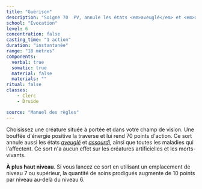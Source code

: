 ```yaml
---
title: "Guérison"
description: "Soigne 70  PV, annule les états <em>aveuglé</em> et <em>assourdi</em> et guérit les maladies."
school: "Évocation"
level: 6
concentration: false
casting_time: "1 action"
duration: "instantanée"
range: "18 mètres"
components:
  verbal: true
  somatic: true
  material: false
  materials: ""
ritual: false
classes:
    - Clerc
    - Druide

source: "Manuel des règles"
---
```

Choisissez une créature située à portée et dans votre champ de vision. Une bouffée d'énergie positive la traverse et lui rend 70 points d'action. Ce sort annule aussi les états [_aveuglé_](/gerer-la-sante-du-personnage/#aveugle) et [_assourdi_](/gerer-la-sante-du-personnage/#assourdi), ainsi que toutes les maladies qui l'affectent. Ce sort n'a aucun effet sur les créatures artificielles et les morts-vivants.

**À plus haut niveau**. Si vous lancez ce sort en utilisant un emplacement de niveau 7 ou supérieur, la quantité de soins prodigués augmente de 10 points par niveau au-delà du niveau 6.
